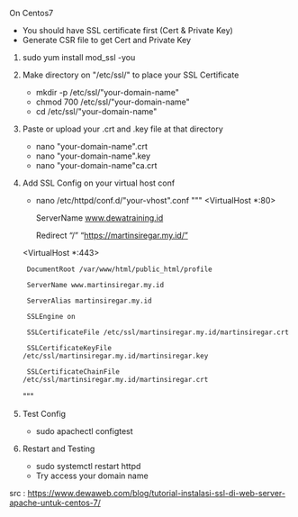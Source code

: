 On Centos7

- You should have SSL certificate first (Cert & Private Key)
- Generate CSR file to get Cert and Private Key

1. sudo yum install mod_ssl -you
2. Make directory on "/etc/ssl/" to place your SSL Certificate
    - mkdir -p /etc/ssl/"your-domain-name"
    - chmod 700 /etc/ssl/"your-domain-name"
    - cd /etc/ssl/"your-domain-name"
3. Paste or upload your .crt and .key file at that directory
    - nano "your-domain-name".crt
    - nano "your-domain-name".key
    - nano "your-domain-name"ca.crt

4. Add SSL Config on your virtual host conf
    - nano /etc/httpd/conf.d/"your-vhost".conf
    """
    <VirtualHost *:80>

        ServerName www.dewatraining.id

        Redirect “/” “https://martinsiregar.my.id/”

    </VirtualHost>

    <VirtualHost *:443>

        DocumentRoot /var/www/html/public_html/profile

        ServerName www.martinsiregar.my.id

        ServerAlias martinsiregar.my.id

        SSLEngine on

        SSLCertificateFile /etc/ssl/martinsiregar.my.id/martinsiregar.crt

        SSLCertificateKeyFile /etc/ssl/martinsiregar.my.id/martinsiregar.key

        SSLCertificateChainFile /etc/ssl/martinsiregar.my.id/martinsiregar.crt

    </VirtualHost>
    """
5. Test Config
    - sudo apachectl configtest

6. Restart and Testing
    - sudo systemctl restart httpd
    - Try access your domain name


src : https://www.dewaweb.com/blog/tutorial-instalasi-ssl-di-web-server-apache-untuk-centos-7/